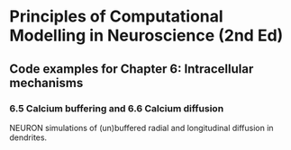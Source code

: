 # Principles of Computational Modelling in Neuroscience (2nd Ed)

## Code examples for Chapter 6: Intracellular mechanisms

### 6.5 Calcium buffering and 6.6 Calcium diffusion

NEURON simulations of (un)buffered radial and longitudinal diffusion in dendrites.